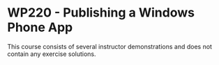 # WP220 - Publishing a Windows Phone App

This course consists of several instructor demonstrations and does not contain any exercise solutions.
